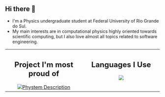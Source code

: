 ## Hi there 👋
* I'm a Physics undergraduate student at Federal University of Rio Grande do Sul.
* My main interests are in computational physics highly oriented towards scientific computing, but I also love almost all topics related to software engineering.

<div align="center">
  <table>
    <tr>
      <td width="50%" align="center" valign="top">
        <h2>Project I'm most proud of</h2>
        <a href="https://marcos1561.github.io/phystem/">
          <img src="https://github-readme-stats.vercel.app/api/pin/?username=marcos1561&repo=phystem" alt="Phystem Description">
        </a>
      </td>
      <td width="50%" align="center" valign="top">
        <h2>Languages I Use</h2>
        <img src="https://github-readme-stats.vercel.app/api/top-langs/?username=marcos1561&layout=compact&theme=radical&hide=jupyter%20notebook,tex,purebasic" />
      </td>
    </tr>
  </table>
</div>

<!--
**marcos1561/marcos1561** is a ✨ _special_ ✨ repository because its `README.md` (this file) appears on your GitHub profile.

Here are some ideas to get you started:

- 🔭 I’m currently working on ...
- 🌱 I’m currently learning ...
- 👯 I’m looking to collaborate on ...
- 🤔 I’m looking for help with ...
- 💬 Ask me about ...
- 📫 How to reach me: ...
- 😄 Pronouns: ...
- ⚡ Fun fact: ...
-->
